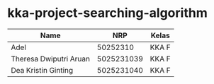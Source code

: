 # kka-project-searching-algorithm

| Name           | NRP        | Kelas     |
| ---            | ---        | ----------|
| Adel | 50252310 | KKA F |
| Theresa Dwiputri Aruan | 5025231039 | KKA F |
| Dea Kristin Ginting | 5025231040 | KKA F |
